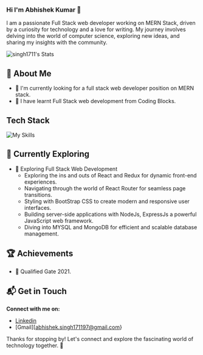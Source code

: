 ### Hi I'm Abhishek Kumar 👋

I am a passionate Full Stack web developer working on MERN Stack, driven by a curiosity for technology and a love for writing. My journey involves delving into the world of computer science, exploring new ideas, and sharing my insights with the community.

![singh1711's Stats](https://github-readme-stats.vercel.app/api?username=singh1711&theme=vue-dark&show_icons=true&hide_border=true&count_private=true)


## 🚀 About Me

- 🔭 I'm currently looking for a full stack web developer position on MERN stack.
- 📝 I have learnt Full Stack web development from Coding Blocks.

## Tech Stack
![My Skills](https://skillicons.dev/icons?i=cpp,js,html,css,nodejs,express,mongodb,mysql,postman,react)

## 🌱 Currently Exploring

- 🚀 Exploring Full Stack Web Development
  - Exploring the ins and outs of React and Redux for dynamic front-end experiences.
  - Navigating through the world of React Router for seamless page transitions.
  - Styling with BootStrap CSS to create modern and responsive user interfaces.
  - Building server-side applications with NodeJs, ExpressJs a powerful JavaScript web framework.
  - Diving into MYSQL and MongoDB for efficient and scalable database management.

 ## 🏆 Achievements

- 🌟 Qualified Gate 2021.

## 📬 Get in Touch

 **Connect with me on:**
- [Linkedin](https://www.linkedin.com/in/abhishek-kumar1711/)
- [Gmail][abhishek.singh171197@gmail.com}

Thanks for stopping by! Let's connect and explore the fascinating world of technology together. 🚀

<!--
**singh1711/singh1711** is a ✨ _special_ ✨ repository because its `README.md` (this file) appears on your GitHub profile.

Here are some ideas to get you started:

- 🔭 I’m currently working on ...
- 🌱 I’m currently learning ...
- 👯 I’m looking to collaborate on ...
- 🤔 I’m looking for help with ...
- 💬 Ask me about ...
- 📫 How to reach me: ...
- 😄 Pronouns: ...
- ⚡ Fun fact: ...
-->
